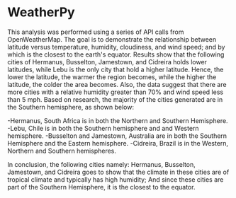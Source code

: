 # WeatherPy

This analysis was performed using a series of API calls from OpenWeatherMap.  The goal is to demonstrate the relationship between latitude versus temperature, humidity, cloudiness, and wind speed; and by which is the closest to the earth's equator.  Results show that the following cities of Hermanus, Busselton, Jamestown, and Cidreira holds lower latitudes, while Lebu is the only city that hold a higher latitude. Hence, the lower the latitude, the warmer the region becomes, while the higher the latitude, the colder the area becomes. Also, the data suggest that there are more cities with a relative humidity greater than 70% and wind speed less than 5 mph.  Based on research, the majority of the cities generated are in the Southern hemisphere, as shown below:

-Hermanus, South Africa is in both the Northern and Southern Hemisphere.
-Lebu, Chile is in both the Southern hemisphere and and Western hemisphere.
-Busselton and Jamestown, Australia are in both the Southern Hemisphere and the Eastern hemisphere.
-Cidreira, Brazil is in the Western, Northern and Southern hemispheres.

In conclusion, the following cities namely: Hermanus, Busselton, Jamestown, and Cidreira goes to show that the climate in these cities are of tropical climate and typically has high humidity; And since these cities are part of the Southern Hemisphere, it is the closest to the equator.

